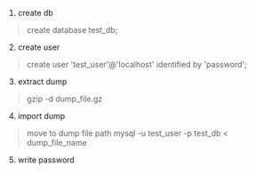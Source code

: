 1. create db
> create database test_db;
2. create user
> create user 'test_user'@'localhost' identified by 'password';
3. extract dump
> gzip -d dump_file.gz
4. import dump
> move to dump file path
> mysql -u test_user -p test_db < dump_file_name
5. write password
